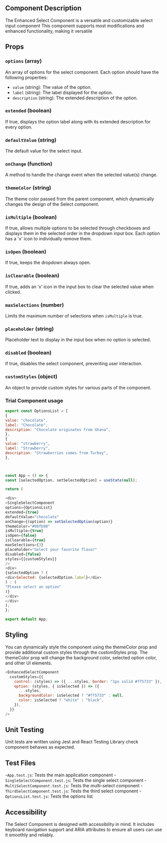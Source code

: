 ## Component Description

The Enhanced Select Component is a versatile and customizable select input component This component supports most modifications and enhanced functionality, making it versatile

## Props

### `options` (array)

An array of options for the select component. Each option should have the following properties:

- `value` (string): The value of the option.
- `label` (string): The label displayed for the option.
- `description` (string): The extended description of the option.

### `extended` (boolean)

If true, displays the option label along with its extended description for every option.

### `defaultValue` (string)

The default value for the select input.

### `onChange` (function)

A method to handle the change event when the selected value(s) change.

### `themeColor` (string)

The theme color passed from the parent component, which dynamically changes the design of the Select component.

### `isMultiple` (boolean)

If true, allows multiple options to be selected through checkboxes and displays them in the selected order in the dropdown input box. Each option has a 'x' icon to individually remove them.

### `isOpen` (boolean)

If true, keeps the dropdown always open.

### `isClearable` (boolean)

If true, adds an ‘x’ icon in the input box to clear the selected value when clicked.

### `maxSelections` (number)

Limits the maximum number of selections when `isMultiple` is true.

### `placeholder` (string)

Placeholder text to display in the input box when no option is selected.

### `disabled` (boolean)

If true, disables the select component, preventing user interaction.

### `customStyles` (object)

An object to provide custom styles for various parts of the component.

### Trial Component usage

```js
export const OptionsList = [
{
value: "chocolate",
label: "Chocolate",
description: "Chocolate originates from Ghana",
},
{
value: "strawberry",
label: "Strawberry",
description: "Strawberries comes from Turkey",
},



const App = () => {
const [selectedOption, setSelectedOption] = useState(null);

return (

<div>
<SingleSelectComponent
options={OptionsList}
extended={true}
defaultValue="chocolate"
onChange={(option) => setSelectedOption(option)}
themeColor="#98fb98"
isMultiple={true}
isOpen={false}
isClearable={true}
maxSelections={3}
placeholder="Select your favorite flavor"
disabled={false}
styles={{customStyles}}
/>
<div>
{selectedOption ? (
<div>Selected: {selectedOption.label}</div>
) : (
"Please select an option"
)}
</div>
</div>
);
};

export default App;
```

## Styling

You can dynamically style the component using the themeColor prop and provide additional custom styles through the customStyles prop. The themeColor prop will change the background color, selected option color, and other UI elements.

```js
<EnhancedSelectComponent
  customStyles={{
    control: (styles) => ({ ...styles, border: "1px solid #ff5733" }),
    option: (styles, { isSelected }) => ({
      ...styles,
      backgroundColor: isSelected ? "#ff5733" : null,
      color: isSelected ? "white" : "black",
    }),
  }}
/>
```

## Unit Testing

Unit tests are written using Jest and React Testing Library check component behaves as expected.

## Test Files

-`App.test.js`: Tests the main application component -`SingleSelectComponent.test.js`: Tests the single select component -`MultiSelectComponent.test.js`: Tests the multi-select component -`ThirdSelectComponent.test.js`: Tests the third select component -`OptionsList.test.js`: Tests the options list

## Accessibility

The Select Component is designed with accessibility in mind. It includes keyboard navigation support and ARIA attributes to ensure all users can use it smoothly and reliably.
